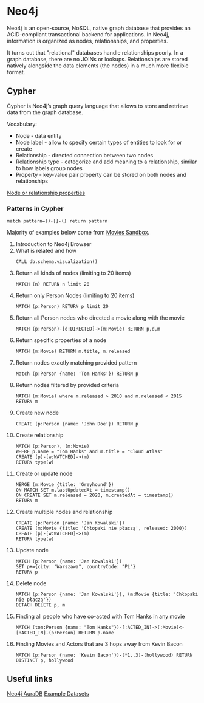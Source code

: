 # Neo4j

Neo4j is an open-source, NoSQL, native graph database that provides an ACID-compliant transactional backend for applications. In Neo4j, information is organized as nodes, relationships, and properties.

It turns out that "relational" databases handle relationships poorly. In a graph database, there are no JOINs or lookups. Relationships are stored natively alongside the data elements (the nodes) in a much more flexible format.

## Cypher

Cypher is Neo4j’s graph query language that allows to store and retrieve data from the graph database.

Vocabulary:
- Node - data entity
- Node label - allow to specify certain types of entities to look for or create
- Relationship - directed connection between two nodes
- Relationship type - categorize and add meaning to a relationship, similar to how labels group nodes
- Property - key-value pair property can be stored on both nodes and relationships

[Node or relationship properties](https://neo4j.com/docs/getting-started/current/cypher-intro/#cypher-properties)

### Patterns in Cypher 

```
match pattern=()-[]-() return pattern
```

Majority of examples below come from [Movies Sandbox](https://neo4j.com/sandbox/).

1. Introduction to Neo4j Browser
1. What is related and how
    ```
    CALL db.schema.visualization()
    ```
1. Return all kinds of nodes (limiting to 20 items)
    ```
    MATCH (n) RETURN n limit 20
    ```
1. Return only Person Nodes (limiting to 20 items)
    ```
    MATCH (p:Person) RETURN p limit 20
    ```
1. Return all Person nodes who directed a movie along with the movie
    ```
    MATCH (p:Person)-[d:DIRECTED]->(m:Movie) RETURN p,d,m
    ```
1. Return specific properties of a node
    ```
    MATCH (m:Movie) RETURN m.title, m.released
    ```
1. Return nodes exactly matching provided pattern
    ```
    Match (p:Person {name: 'Tom Hanks'}) RETURN p
    ```
1. Return nodes filtered by provided criteria
    ```
    MATCH (m:Movie) where m.released > 2010 and m.released < 2015 RETURN m
    ```
1. Create new node
    ```
    CREATE (p:Person {name: 'John Doe'}) RETURN p
    ```
1. Create relationship
    ```
    MATCH (p:Person), (m:Movie)
    WHERE p.name = "Tom Hanks" and m.title = "Cloud Atlas"
    CREATE (p)-[w:WATCHED]->(m)
    RETURN type(w)
    ```
1. Create or update node
    ```
    MERGE (m:Movie {title: 'Greyhound'})
    ON MATCH SET m.lastUpdatedAt = timestamp()
    ON CREATE SET m.released = 2020, m.createdAt = timestamp()
    RETURN m
    ```
1. Create multiple nodes and relationship
    ```
    CREATE (p:Person {name: 'Jan Kowalski'})
    CREATE (m:Movie {title: 'Chłopaki nie płaczą', released: 2000})
    CREATE (p)-[w:WATCHED]->(m)
    RETURN type(w)
    ```
1. Update node
    ```
    MATCH (p:Person {name: 'Jan Kowalski'})
    SET p+={city: "Warszawa", countryCode: "PL"}
    RETURN p
    ```
1. Delete node
    ```
    MATCH (p:Person {name: 'Jan Kowalski'}), (m:Movie {title: 'Chłopaki nie płaczą'})
    DETACH DELETE p, m
    ```
1. Finding all people who have co-acted with Tom Hanks in any movie
    ```
    MATCH (tom:Person {name: "Tom Hanks"})-[:ACTED_IN]->(:Movie)<-[:ACTED_IN]-(p:Person) RETURN p.name
    ```
1. Finding Movies and Actors that are 3 hops away from Kevin Bacon
    ```
    MATCH (p:Person {name: 'Kevin Bacon'})-[*1..3]-(hollywood) RETURN DISTINCT p, hollywood
    ```

## Useful links
[Neo4j AuraDB](https://neo4j.com/cloud/aura-free/)
[Example Datasets](https://neo4j.com/developer/example-data/)